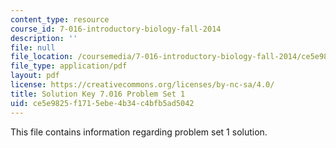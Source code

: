 ```yaml
---
content_type: resource
course_id: 7-016-introductory-biology-fall-2014
description: ''
file: null
file_location: /coursemedia/7-016-introductory-biology-fall-2014/ce5e9825f1715ebe4b34c4bfb5ad5042_MIT7_016F14_Pset1S.pdf
file_type: application/pdf
layout: pdf
license: https://creativecommons.org/licenses/by-nc-sa/4.0/
title: Solution Key 7.016 Problem Set 1
uid: ce5e9825-f171-5ebe-4b34-c4bfb5ad5042
---
```

This file contains information regarding problem set 1 solution. 